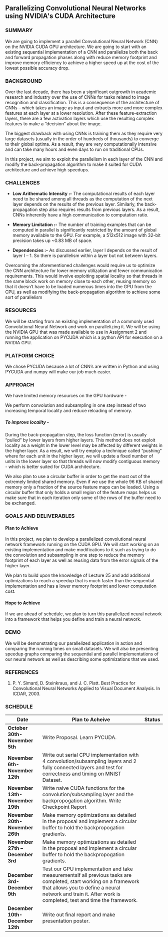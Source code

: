 ## Parallelizing Convolutional Neural Networks using NVIDIA's CUDA Architecture


### SUMMARY
We are going to implement a parallel Convolutional Neural Network (CNN) on the NVIDIA CUDA GPU architecture. We are going to start with an existing sequential implementation of a CNN and parallelize both the back and forward propagation phases along with reduce memory footprint and improve memory efficiency to achieve a higher speed up at the cost of the lowest possible accuracy drop.


### BACKGROUND
Over the last decade, there has been a significant outgrowth in academic research and industry over the use of CNNs for tasks related to image recognition and classification. This is a consequence of the architecture of CNNs – which takes an image as input and extracts more and more complex features at each layer at a lower resolution. After these feature-extraction layers, there are a few activation layers which use the resulting complex features to make a “decision” about the image. 

The biggest drawback with using CNNs is training them as they require very large datasets (usually in the order of hundreds of thousands) to converge to their global optima. As a result, they are very computationally intensive and can take many hours and even days to run on traditional CPUs. 

In this project, we aim to exploit the parallelism in each layer of the CNN and modify the back-propagation algorithm to make it suited for CUDA architecture and achieve high speedups.  

### CHALLENGES

- **Low Arithematic Intensity :-** The computational results of each layer need to be shared among all threads as the computation of the next layer depends on the results of the previous layer. Similarly, the back-propagation step also requires results from previous layers. As a result, CNNs inherently have a high communication to computation ratio. 

- **Memory Limitation :-** The number of training examples that can be computed in parallel is significantly restricted by the amount of global memory available to the GPU. For example, a 512x512 image with 32-bit precision takes up ~0.83 MB of space. 

- **Dependencies :-** As discussed earlier, layer l depends on the result of layer l – 1. So there is parallelism within a layer but not between layers. 

Overcoming the aforementioned challenges would require us to optimize the CNN architecture for lower memory utilization and fewer communication requirements. This would involve exploiting spatial locality so that threads in the same block work on memory close to each other, reusing memory so that it doesn’t have to be loaded numerous times into the GPU from the CPU, as well as modifying the back-propagation algorithm to achieve some sort of parallelism

### RESOURCES

We will be starting from an existing implementation of a commonly used Convolutional Neural Network and work on parallelizing it. We will be using the NVIDIA GPU that was made available to use in Assignment 2 and running the application on PYCUDA which is a python API for execution on a NVIDIA GPU. 

### PLATFORM CHOICE
We chose PYCUDA because a lot of CNN’s are written in Python and using PYCUDA and numpy will make our job much easier. 

### APPROACH

We have limited memory resources on the GPU hardware - 

We perform convolution and subsampling in one step instead of two increasing temporal locality and reduce reloading of memory. 

##### To improve locality - 
During the back-propagation step, the loss function (error) is usually “pulled” by lower layers from higher layers. This method does not exploit locality as a weight in the lower level may be affected by different weights in the higher layer. As a result, we will try employ a technique called “pushing” where for each unit in the higher layer, we will update a fixed number of units in the lower layer so that threads will now modify contiguous memory - which is better suited for CUDA architecture. 

We also plan to use a circular buffer in order to get the most out of the extremely limited shared memory. Even if we use the whole 96 KB of shared memory only a fraction of the source feature maps can be loaded. Using a circular buffer that only holds a small region of the feature maps helps us make sure that in each iteration only some of the rows of the buffer need to be exchanged. 

### GOALS AND DELIVERABLES

#### Plan to Achieve
In this project, we plan to develop a parallelized convolutional neural network framework running on the CUDA GPU. We will start working on an existing implementation and make modifications to it such as trying to do the convolution and subsampling in one step to reduce the memory footprint of each layer as well as reusing data from the error signals of the higher layer.  

We plan to build upon the knowledge of Lecture 25 and add additional optimizations to reach a speedup that is much faster than the sequential implementation and has a lower memory footprint and lower computation cost.

#### Hope to Achieve
If we are ahead of schedule, we plan to turn this parallelized neural network into a framework that helps you define and train a neural network.

### DEMO
We will be demonstrating our parallelized application in action and comparing the running times on small datasets. We will also be presenting speedup graphs comparing the sequential and parallel implementations of our neural network as well as describing some optimizations that we used. 

### REFERENCES

1.	P. Y. Simard, D. Steinkraus, and J. C. Platt. Best Practice for Convolutional Neural Networks Applied to Visual Document Analysis. In ICDAR, 2003. 


### SCHEDULE

**Date** | **Plan to Acheive** | **Status**
---------| --------------------| ----------
**October 30th-November 5th**  |Write Proposal. Learn PYCUDA. | 
**November 6th-November 12th** | Write out serial CPU implementation with 4 convolution/subsampling layers and 2 fully connected layers and test for correctness and timing on MNIST Dataset. | 
**November 13th-November 19th** |Write naive CUDA functions for the convolution/subsampling layer and the backpropogation algorithm. Write Checkpoint Report |
**November 20th-November 26th** | Make memory optimizations as detailed in the proposal and implement a circular buffer to hold the backpropogation gradients. |
**November 27th –December 3rd** | Make memory optimizations as detailed in the proposal and implement a circular buffer to hold the backpropogation gradients.  |
**December 3rd-December 9th**  | Test our GPU implementation and take measurementsIf all previous tasks are completed, start working on a framework that allows you to define a neural network and train it. After work is completed, test and time the framework. | 
**December 10th-December 12th** | Write out final report and make presentation poster.




